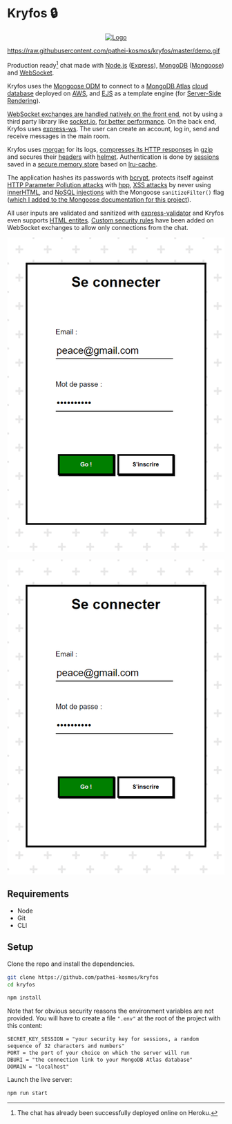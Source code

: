 # Kryfos :lock:

<p align="center">
  <a href="https://bun.sh"><img src="https://raw.githubusercontent.com/pathei-kosmos/kryfos/tree/master/public/img/lossless/logo-transparent.png" alt="Logo" height=170></a>
</p>

https://raw.githubusercontent.com/pathei-kosmos/kryfos/master/demo.gif

Production ready[^1] chat made with [Node.js](https://nodejs.org/en/) ([Express](https://expressjs.com/)), [MongoDB](https://www.mongodb.com/) ([Mongoose](https://mongoosejs.com/)) and [WebSocket](https://developer.mozilla.org/en-US/docs/Glossary/WebSockets).

Kryfos uses the [Mongoose ODM](https://mongoosejs.com/) to connect to a [MongoDB Atlas](https://www.mongodb.com/atlas) [cloud database](https://www.ibm.com/cloud/learn/what-is-cloud-database) deployed on [AWS](https://aws.amazon.com/), and [EJS](https://ejs.co/) as a template engine (for [Server-Side Rendering](https://ageek.dev/server-side-rendering)). 

[WebSocket exchanges are handled natively on the front end](https://github.com/pathei-kosmos/kryfos/blob/master/public/scripts/wsClient.js), not by using a third party library like [socket.io](https://socket.io/), [for better performance](https://stackoverflow.com/a/38558531). On the back end, Kryfos uses [express-ws](https://github.com/HenningM/express-ws). The user can create an account, log in, send and receive messages in the main room.

Kryfos uses [morgan](https://www.npmjs.com/package/morgan) for its logs, [compresses its HTTP responses](https://en.wikipedia.org/wiki/HTTP_compression) in [gzip](https://en.wikipedia.org/wiki/Gzip) and secures their [headers](https://developer.mozilla.org/en-US/docs/Web/HTTP/Headers) with [helmet](https://helmetjs.github.io/). Authentication is done by [sessions](https://github.com/expressjs/session) saved in a [secure memory store](https://github.com/roccomuso/memorystore) based on [lru-cache](https://github.com/isaacs/node-lru-cache).

The application hashes its passwords with [bcrypt](https://en.wikipedia.org/wiki/Bcrypt), protects itself against [HTTP Parameter Pollution attacks](https://owasp.org/www-project-web-security-testing-guide/latest/4-Web_Application_Security_Testing/07-Input_Validation_Testing/04-Testing_for_HTTP_Parameter_Pollution) with [hpp](https://www.npmjs.com/package/hpp), [XSS attacks](https://owasp.org/www-community/attacks/xss/) by never using [innerHTML](https://developer.mozilla.org/en-US/docs/Web/API/Element/innerHTML), and [NoSQL injections](https://owasp.org/www-pdf-archive/GOD16-NOSQL.pdf) with the Mongoose `sanitizeFilter()` flag ([which I added to the Mongoose documentation for this project](https://github.com/Automattic/mongoose/pull/12112)).

All user inputs are validated and sanitized with [express-validator](https://github.com/express-validator/express-validator) and Kryfos even supports [HTML entites](https://github.com/mdevils/html-entities). [Custom security rules](https://github.com/pathei-kosmos/kryfos/blob/master/app.js#L308) have been added on WebSocket exchanges to allow only connections from the chat.



<p align="center">
  <a href="https://github.com/pathei-kosmos/kryfos"><img src="https://raw.githubusercontent.com/pathei-kosmos/kryfos/master/demo.gif" alt="Demo"></a>
</p>

![Demo gif](demo.gif)

## Requirements

* Node 
* Git
* CLI

## Setup

Clone the repo and install the dependencies.

```bash
git clone https://github.com/pathei-kosmos/kryfos
cd kryfos
```

```bash
npm install
```

Note that for obvious security reasons the environment variables are not provided. You will have to create a file `".env"` at the root of the project with this content: 

```
SECRET_KEY_SESSION = "your security key for sessions, a random sequence of 32 characters and numbers"
PORT = the port of your choice on which the server will run
DBURI = "the connection link to your MongoDB Atlas database"
DOMAIN = "localhost"
```

Launch the live server:
```bash
npm run start
```

[^1]: The chat has already been successfully deployed online on Heroku.